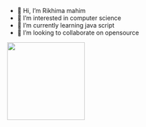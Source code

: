 - 👋 Hi, I’m Rikhima mahim
- 👀 I’m interested in computer science
- 🌱 I’m currently learning java script
- 💞️ I’m looking to collaborate on opensource




<img height="180em" src="https://github-readme-stats.vercel.app/api/top-langs/?layout=compact&username=BLueJEN0RIkhi&theme=merko&text_color=c9cacc&icon_color=rainbow_color=1d1f21" />

<!---
BLueJEN0RIkhi/BLueJEN0RIkhi is a ✨ special ✨ repository because its `README.md` (this file) appears on your GitHub profile.
You can click the Preview link to take a look at your changes.
--->
